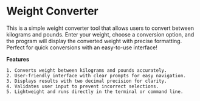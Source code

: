 # Weight Converter
This is a simple weight converter tool that allows users to convert between kilograms and pounds. Enter your weight, choose a conversion option, and the program will display the converted weight with precise formatting. Perfect for quick conversions with an easy-to-use interface!

**Features**
```
1. Converts weight between kilograms and pounds accurately.
2. User-friendly interface with clear prompts for easy navigation.
3. Displays results with two decimal precision for clarity.
4. Validates user input to prevent incorrect selections.
5. Lightweight and runs directly in the terminal or command line.
```
